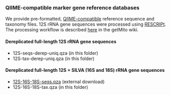 ### QIIME-compatible marker gene reference databases
We provide pre-formatted, [QIIME-compatible](https://docs.qiime2.org/2020.6/data-resources/) reference sequence and taxonomy files. 
12S rRNA gene sequences were processed using [RESCRIPt](https://github.com/bokulich-lab/RESCRIPt). 
The processing workflow is described [here](https://github.com/shenjean/mitohelper/wiki/8.-Creating-QIIME-compatible-reference-databases) in the getMito wiki.

#### Dereplicated full-length 12S rRNA gene sequences
- 12S-seqs-derep-uniq.qza (in this folder)
- 12S-tax-derep-uniq.qza (in this folder)

#### Dereplicated full-length 12S + SILVA (16S and 18S) rRNA gene sequences
- [12S-16S-18S-seqs.qza](https://drive.google.com/uc?export=download&id=1Cr9HNEof8YUR09YenR_s76VWNm5H8KbF) (external download)
- 12S-16S-18S-tax.qza (in this folder)

